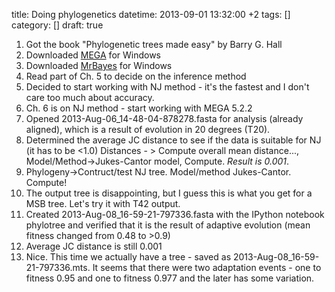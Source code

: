 title: Doing phylogenetics
datetime: 2013-09-01 13:32:00 +2
tags: []
category: []
draft: true

1. Got the book "Phylogenetic trees made easy" by Barry G. Hall
1. Downloaded [MEGA](http://www.megasoftware.net/index.php) for Windows
1. Downloaded [MrBayes](http://sourceforge.net/projects/mrbayes) for Windows
1. Read part of Ch. 5 to decide on the inference method
1. Decided to start working with NJ method - it's the fastest and I don't care too much about accuracy.
1. Ch. 6 is on NJ method - start working with MEGA 5.2.2
1. Opened 2013-Aug-06_14-48-04-878278.fasta for analysis (already aligned), which is a result of evolution in 20 degrees (T20).
1. Determined the average JC distance to see if the data is suitable for NJ (it has to be <1.0) Distances - > Compute overall mean distance..., Model/Method->Jukes-Cantor model, Compute. *Result is 0.001*.
1. Phylogeny->Contruct/test NJ tree. Model/method Jukes-Cantor. Compute!
1. The output tree is disappointing, but I guess this is what you get for a MSB tree. Let's try it with T42 output.
1. Created 2013-Aug-08_16-59-21-797336.fasta with the IPython notebook phylotree and verified that it is the result of adaptive evolution (mean fitness changed from 0.48 to >0.9)
1. Average JC distance is still 0.001
1. Nice. This time we actually have a tree - saved as 2013-Aug-08_16-59-21-797336.mts. It seems that there were two adaptation events - one to fitness 0.95 and one to fitness 0.977 and the later has some variation.
